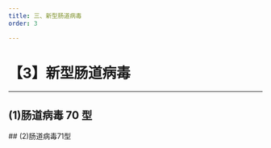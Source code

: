 ```yaml
---
title: 三、新型肠道病毒
order: 3

---
```


# 【3】新型肠道病毒

<kaodian :text="'微生物学检验记忆卡'" />

<!-- ###### 第二十八章 肠道病毒

> 微生物学检验 -->

<beitiW/>

---

## (1)肠道病毒 70 型

<son :text="'微生物学检验记忆卡'" text1="(1)肠道病毒70型" :textOption="[['了解',' 相关专业知识','专业知识'],['了解',' 相关专业知识','专业知识'],['了解',' 相关专业知识','专业知识']]" />
## (2)肠道病毒71型
